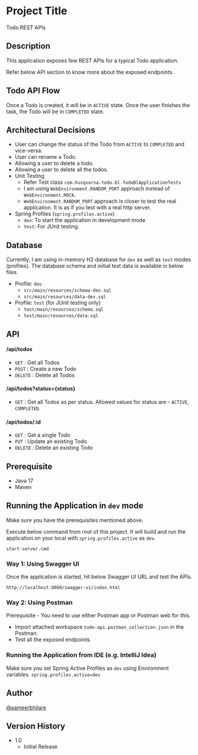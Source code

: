 # Project Title

Todo REST APIs

## Description

This application exposes few REST APIs for a typical Todo application.

Refer below API section to know more about the exposed endpoints.

## Todo API Flow
Once a Todo is created, it will be in `ACTIVE` state. Once the user finishes the task, the Todo will be in `COMPLETED` state.

## Architectural Decisions
* User can change the status of the Todo from `ACTIVE` to `COMPLETED` and vice-versa.
* User can rename a Todo.
* Allowing a user to delete a todo.
* Allowing a user to delete all the todos.
* Unit Testing
  * Refer Test class `com.husqvarna.todo.bl.TodoBlApplicationTests`
  * I am using `WebEnvironment.RANDOM_PORT` approach instead of `WebEnvironment.MOCK`.
  * `WebEnvironment.RANDOM_PORT` approach is closer to test the real application. It is as if you test with a real http server.
* Spring Profiles (`spring.profiles.active`)
  * `dev`: To start the application in development mode
  * `test`: For JUnit testing.

## Database
Currently, I am using in-memory H2 database for `dev` as well as `test` modes (profiles). The database schema and initial test data is available in below files.
* Profile: `dev`
  * `src/main/resources/schema-dev.sql`
  * `src/main/resources/data-dev.sql`  
* Profile: `test` (for JUnit testing only)
  * `test/main/resources/schema.sql`
  * `test/main/resources/data.sql`

## API

#### /api/todos
* `GET` : Get all Todos
* `POST` : Create a new Todo
* `DELETE` : Delete all Todos

#### /api/todos?status={status}
* `GET` : Get all Todos as per status. Allowed values for status are - `ACTIVE`, `COMPLETED`.

#### /api/todos/:id
* `GET` : Get a single Todo
* `PUT` : Update an existing Todo
* `DELETE` : Delete an existing Todo

## Prerequisite
* Java 17
* Maven

## Running the Application in `dev` mode
Make sure you have the prerequisites mentioned above.

Execute below command from root of this project. It will build and run the application on your local with `spring.profiles.active` as `dev`.
```
start-server.cmd
```

### Way 1: Using Swagger UI

Once the application is started, hit below Swagger UI URL and test the APIs.
```
http://localhost:8080/swagger-ui/index.html
```

### Way 2: Using Postman
Prerequisite - You need to use either Postman app or Postman web for this.
* Import attached workspace `todo-api.postman_collection.json` in the Postman.
* Test all the exposed endpoints.

### Running the Application from IDE (e.g. IntelliJ Idea)
Make sure you set Spring Active Profiles as `dev` using Environment variables. `spring.profiles.active=dev`

## Author
[@sameerbhilare](https://github.com/sameerbhilare)

## Version History
* 1.0
    * Initial Release
